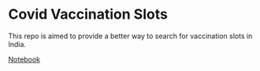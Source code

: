 # Covid Vaccination Slots
This repo is aimed to provide a better way to search for vaccination slots in India.

[Notebook](https://mohitgoel188.github.io/covid_vaccination_slots/notebook.html)

